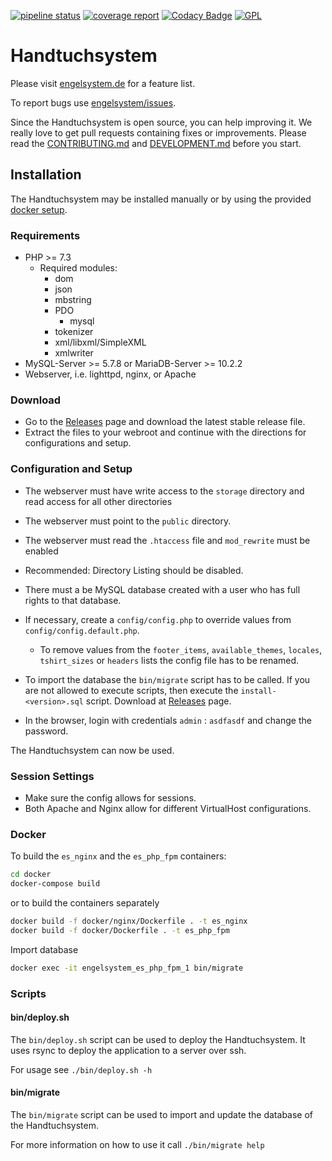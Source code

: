 [![pipeline status](https://chaos.expert/engelsystem/engelsystem/badges/master/pipeline.svg)](https://chaos.expert/engelsystem/engelsystem/commits/master)
[![coverage report](https://chaos.expert/engelsystem/engelsystem/badges/master/coverage.svg)](https://chaos.expert/engelsystem/engelsystem/commits/master)
[![Codacy Badge](https://api.codacy.com/project/badge/Grade/20b3b0b4e93344a29da6bec77f329e7a)](https://www.codacy.com/app/engelsystem/engelsystem)
[![GPL](https://img.shields.io/github/license/engelsystem/engelsystem.svg?maxAge=2592000)](LICENSE)

# Handtuchsystem
Please visit [engelsystem.de](https://engelsystem.de) for a feature list.

To report bugs use [engelsystem/issues](https://github.com/engelsystem/engelsystem/issues).

Since the Handtuchsystem is open source, you can help improving it.
We really love to get pull requests containing fixes or improvements.
Please read the [CONTRIBUTING.md](CONTRIBUTING.md) and [DEVELOPMENT.md](DEVELOPMENT.md) before you start.

## Installation
The Handtuchsystem may be installed manually or by using the provided [docker setup](#docker).

### Requirements
 * PHP >= 7.3
   * Required modules:
     * dom
     * json
     * mbstring
     * PDO
       * mysql
     * tokenizer
     * xml/libxml/SimpleXML
     * xmlwriter
 * MySQL-Server >= 5.7.8 or MariaDB-Server >= 10.2.2
 * Webserver, i.e. lighttpd, nginx, or Apache

### Download
 * Go to the [Releases](https://github.com/engelsystem/engelsystem/releases) page and download the latest stable release file.
 * Extract the files to your webroot and continue with the directions for configurations and setup.

### Configuration and Setup
 * The webserver must have write access to the ```storage``` directory and read access for all other directories
 * The webserver must point to the ```public``` directory.
 * The webserver must read the ```.htaccess``` file and ```mod_rewrite``` must be enabled

 * Recommended: Directory Listing should be disabled.
 * There must a be MySQL database created with a user who has full rights to that database.
 * If necessary, create a ```config/config.php``` to override values from ```config/config.default.php```.
   * To remove values from the `footer_items`, `available_themes`, `locales`, `tshirt_sizes` or `headers` lists the config file has to be renamed.
 * To import the database the ```bin/migrate``` script has to be called. If you are not allowed to execute scripts, then execute the ```install-<version>.sql``` script. Download at [Releases](https://github.com/engelsystem/engelsystem/releases) page.
 * In the browser, login with credentials ```admin``` : ```asdfasdf``` and change the password.

The Handtuchsystem can now be used.

### Session Settings
 * Make sure the config allows for sessions.
 * Both Apache and Nginx allow for different VirtualHost configurations.

### Docker
To build the `es_nginx` and the `es_php_fpm` containers:
```bash
cd docker
docker-compose build
```

or to build the containers separately
```bash
docker build -f docker/nginx/Dockerfile . -t es_nginx
docker build -f docker/Dockerfile . -t es_php_fpm
```

Import database
```bash
docker exec -it engelsystem_es_php_fpm_1 bin/migrate
```

### Scripts
#### bin/deploy.sh
The `bin/deploy.sh` script can be used to deploy the Handtuchsystem. It uses rsync to deploy the application to a server over ssh.

For usage see `./bin/deploy.sh -h`

#### bin/migrate
The `bin/migrate` script can be used to import and update the database of the Handtuchsystem.

For more information on how to use it call `./bin/migrate help`
